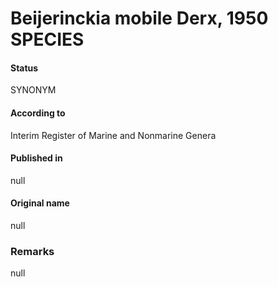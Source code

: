 Beijerinckia mobile Derx, 1950 SPECIES
=======

#### Status
SYNONYM

#### According to
Interim Register of Marine and Nonmarine Genera

#### Published in
null

#### Original name
null

### Remarks
null